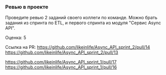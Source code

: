 ### Ревью в проекте

Проведите ревью 2 заданий своего коллеги по команде. Можно брать задания из спринта по ETL, и первого спринта из модуля "Сервис Async API".

Оценка: 5

Ссылка на PR:
https://github.com/likeinlife/Async_API_sprint_2/pull/14
https://github.com/likeinlife/Async_API_sprint_2/pull/13

https://github.com/likeinlife/Async_API_sprint_1/pull/17
https://github.com/likeinlife/Async_API_sprint_1/pull/16
